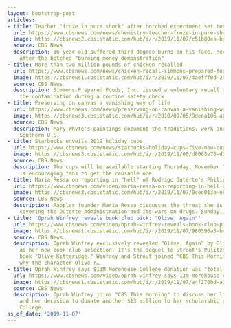 ```yaml
---
layout: bootstrap-post
articles:
- title: Teacher "froze in pure shock" after botched experiment set teen on fire
  url: https://www.cbsnews.com/news/chemistry-teacher-froze-in-pure-shock-when-student-in-front-row-caught-fire-redan-high-school/
  image: https://cbsnews2.cbsistatic.com/hub/i/r/2019/11/07/c51b80ea-bd07-4aa6-900f-b709bd785800/thumbnail/1200x630g2/c39abee0225a18a9c235fe77b50ec714/ap-19310667816000.jpg
  source: CBS News
  description: 16-year-old suffered third-degree burns on his face, neck and torso
    after the botched "burning money demonstration"
- title: More than two million pounds of chicken recalled
  url: https://www.cbsnews.com/news/chicken-recall-simmons-prepared-foods-voluntary-2-million-pounds-chicken-possible-metal-contamination-2019-11-07/
  image: https://cbsnews1.cbsistatic.com/hub/i/r/2019/11/07/4aefff0d-203a-4371-bde3-9e7b6c8f217b/thumbnail/1200x630/f75fee9c0271f7b272c513e0e3f63bde/gettyimages-460549396.jpg
  source: CBS News
  description: Simmons Prepared Foods, Inc. issued a voluntary recall after discovering
    the contamination during a routine safety check
- title: Preserving on canvas a vanishing way of life
  url: https://www.cbsnews.com/news/preserving-on-canvas-a-vanishing-way-of-life/
  image: https://cbsnews3.cbsistatic.com/hub/i/r/2010/09/05/9deea106-a644-11e2-a3f0-029118418759/thumbnail/1200x630/5e265f19031c70b51add317bf653ba09/image6837345x.jpg
  source: CBS News
  description: Mary Whyte's paintings document the traditions, work and aura of the
    Southern U.S.
- title: Starbucks unveils 2019 holiday cups
  url: https://www.cbsnews.com/news/starbucks-holiday-cups-five-new-cups-including-an-free-reusable-holiday-cup-out-today-2019-11-07/
  image: https://cbsnews3.cbsistatic.com/hub/i/r/2019/11/06/d8065e75-d35e-40f9-a3f7-770d2bc07c88/thumbnail/1200x630/a4100e722ff8a23a2dfa0a4f329dea21/starbucks-holiday-cups-social.jpg
  source: CBS News
  description: The cups will be available starting Thursday, November 7, and the company
    is encouraging fans to get the reusable one
- title: Maria Ressa on reporting in "hell" of Rodrigo Duterte's Philippines
  url: https://www.cbsnews.com/video/maria-ressa-on-reporting-in-hell-of-rodrigo-dutertes-philippines/
  image: https://cbsnews3.cbsistatic.com/hub/i/r/2019/11/07/0ced013e-e66f-43fa-a002-11ff86b0f311/thumbnail/1200x630/bdf721a8f63a5ebf7451aa091ab34fc7/60preview-mariaressa-1972660-640x360.jpg
  source: CBS News
  description: Rappler founder Maria Ressa discusses the threat she is under for aggressively
    covering the Duterte Administration and its wars on drugs. Sunday, on 60 Minutes.
- title: 'Oprah Winfrey reveals book club pick: "Olive, Again"'
  url: https://www.cbsnews.com/video/oprah-winfrey-reveals-book-club-pick-olive-again/
  image: https://cbsnews1.cbsistatic.com/hub/i/r/2019/11/07/980596a3-bedd-4506-a37a-a1b2f1122e4d/thumbnail/1200x630/4a2a3d00eda1a25c86dc19ee502387d9/1107-ctm-oprahbookclub-winfrey-1972616-640x360.jpg
  source: CBS News
  description: Oprah Winfrey exclusively revealed “Olive, Again” by Elizabeth Strout
    as her new book club selection. It's the sequel to Strout's Pulitzer Prize-winning
    book "Olive Kitteridge." Winfrey and Strout joined "CBS This Morning" to discuss
    why the character Olive r…
- title: Oprah Winfrey says $13M Morehouse College donation was "totally spontaneous"
  url: https://www.cbsnews.com/video/oprah-winfrey-says-13m-morehouse-college-donation-was-totally-spontaneous/
  image: https://cbsnews1.cbsistatic.com/hub/i/r/2019/11/07/a4f270bd-a186-4a55-9ef9-7716be1c52d7/thumbnail/1200x630/ef66c960857d21c1a0489c1f99ed0c80/1107-ctm-oprahwinfreycoloradocollege-1972623-640x360.jpg
  source: CBS News
  description: Oprah Winfrey joins "CBS This Morning" to discuss her life's mantra
    and her decision to donate another $13 million to her scholarship program at Morehouse
    College.
as_of_date: '2019-11-07'
---
```


